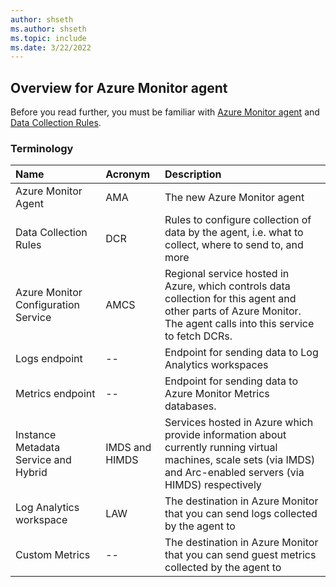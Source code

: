 ```yaml
---
author: shseth
ms.author: shseth
ms.topic: include
ms.date: 3/22/2022
---
```


## Overview for Azure Monitor agent
Before you read further, you must be familiar with [Azure Monitor agent](../../articles/azure-monitor/agents/azure-monitor-agent-overview.md) and [Data Collection Rules](../../articles/azure-monitor/agents/data-collection-rule-azure-monitor-agent.md).  


### Terminology

| Name | Acronym | Description |  
|:---|:---|:---| 
| Azure Monitor Agent | AMA | The new Azure Monitor agent |
| Data Collection Rules | DCR | Rules to configure collection of data by the agent, i.e. what to collect, where to send to, and more |
| Azure Monitor Configuration Service | AMCS | Regional service hosted in Azure, which controls data collection for this agent and other parts of Azure Monitor. The agent calls into this service to fetch DCRs. |
| Logs endpoint | -- | Endpoint for sending data to Log Analytics workspaces |
| Metrics endpoint | -- | Endpoint for sending data to Azure Monitor Metrics databases.
| Instance Metadata Service and Hybrid | IMDS and HIMDS | Services hosted in Azure which provide information about currently running virtual machines, scale sets (via IMDS) and Arc-enabled servers (via HIMDS) respectively | 
| Log Analytics workspace | LAW | The destination in Azure Monitor that you can send logs collected by the agent to |
| Custom Metrics | -- | The destination in Azure Monitor that you can send guest metrics collected by the agent to |  




